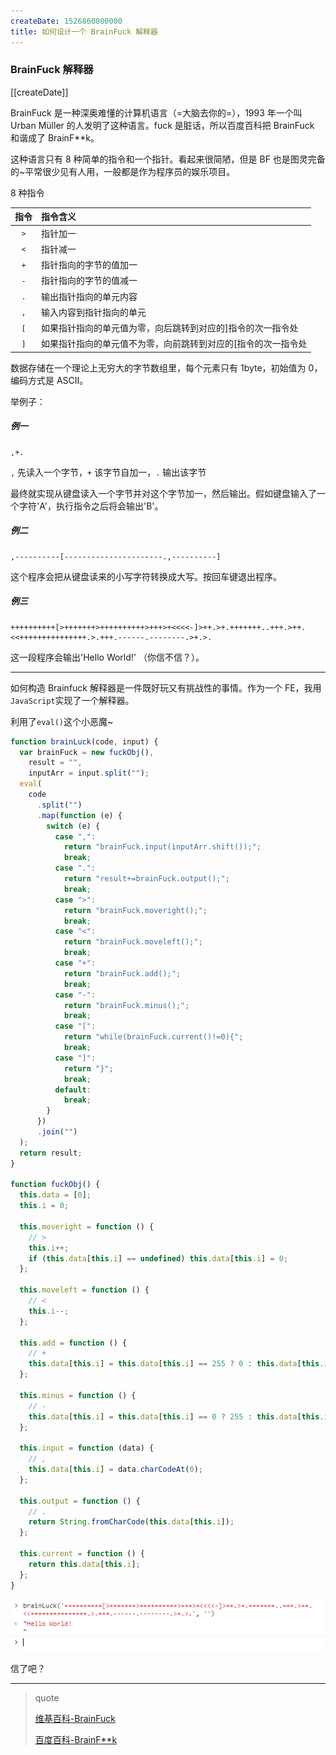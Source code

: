 ```yaml
---
createDate: 1526860800000
title: 如何设计一个 BrainFuck 解释器
---
```


### BrainFuck 解释器

[[createDate]]

BrainFuck 是一种深奥难懂的计算机语言（=大脑去你的=），1993 年一个叫 Urban Müller 的人发明了这种语言。fuck 是脏话，所以百度百科把 BrainFuck 和谐成了 BrainF\*\*k。

这种语言只有 8 种简单的指令和一个指针。看起来很简陋，但是 BF 也是图灵完备的~平常很少见有人用，一般都是作为程序员的娱乐项目。

8 种指令

| 指令 | 指令含义                                                      |
| :--: | :------------------------------------------------------------ |
| `>`  | 指针加一                                                      |
| `<`  | 指针减一                                                      |
| `+`  | 指针指向的字节的值加一                                        |
| `-`  | 指针指向的字节的值减一                                        |
| `.`  | 输出指针指向的单元内容                                        |
| `,`  | 输入内容到指针指向的单元                                      |
| `[`  | 如果指针指向的单元值为零，向后跳转到对应的]指令的次一指令处   |
| `]`  | 如果指针指向的单元值不为零，向前跳转到对应的[指令的次一指令处 |

数据存储在一个理论上无穷大的字节数组里，每个元素只有 1byte，初始值为 0，编码方式是 ASCII。

举例子：

##### 例一

```
,+.
```

`,` 先读入一个字节，`+` 该字节自加一，`.` 输出该字节

最终就实现从键盘读入一个字节并对这个字节加一，然后输出。假如键盘输入了一个字符'A'，执行指令之后将会输出'B'。

##### 例二

```
,----------[----------------------.,----------]
```

这个程序会把从键盘读来的小写字符转换成大写。按回车键退出程序。

##### 例三

```
++++++++++[>+++++++>++++++++++>+++>+<<<<-]>++.>+.+++++++..+++.>++.<<+++++++++++++++.>.+++.------.--------.>+.>.
```

这一段程序会输出'Hello World!' （你信不信？）。

---

如何构造 Brainfuck 解释器是一件既好玩又有挑战性的事情。作为一个 FE，我用`JavaScript`实现了一个解释器。

利用了`eval()`这个小恶魔~

```js
function brainLuck(code, input) {
  var brainFuck = new fuckObj(),
    result = "",
    inputArr = input.split("");
  eval(
    code
      .split("")
      .map(function (e) {
        switch (e) {
          case ",":
            return "brainFuck.input(inputArr.shift());";
            break;
          case ".":
            return "result+=brainFuck.output();";
            break;
          case ">":
            return "brainFuck.moveright();";
            break;
          case "<":
            return "brainFuck.moveleft();";
            break;
          case "+":
            return "brainFuck.add();";
            break;
          case "-":
            return "brainFuck.minus();";
            break;
          case "[":
            return "while(brainFuck.current()!=0){";
            break;
          case "]":
            return "}";
            break;
          default:
            break;
        }
      })
      .join("")
  );
  return result;
}

function fuckObj() {
  this.data = [0];
  this.i = 0;

  this.moveright = function () {
    // >
    this.i++;
    if (this.data[this.i] == undefined) this.data[this.i] = 0;
  };

  this.moveleft = function () {
    // <
    this.i--;
  };

  this.add = function () {
    // +
    this.data[this.i] = this.data[this.i] == 255 ? 0 : this.data[this.i] + 1;
  };

  this.minus = function () {
    // -
    this.data[this.i] = this.data[this.i] == 0 ? 255 : this.data[this.i] - 1;
  };

  this.input = function (data) {
    // ,
    this.data[this.i] = data.charCodeAt(0);
  };

  this.output = function () {
    // .
    return String.fromCharCode(this.data[this.i]);
  };

  this.current = function () {
    return this.data[this.i];
  };
}
```

<img alt="brainfuck" src="./brainfuck.png">

信了吧？

---

> quote
>
> [维基百科-BrainFuck](https://en.wikipedia.org/wiki/Brainfuck)
>
> [百度百科-BrainF\*\*k](http://baike.baidu.com/link?url=_s021Jslpg08MTCSG8PdygXdUbPQYqaB0EzOaAJOl1FT1r3mFtG4doxsG1KDaWeP0ISV_24yU8-Mk32KeqHQkaMpv9dvw907eKUAkWWZ-OG)
